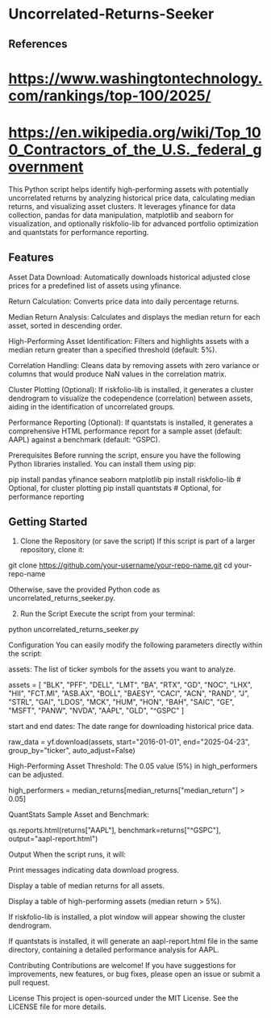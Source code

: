 # Uncorrelated-Returns-Seeker


## References
# https://www.washingtontechnology.com/rankings/top-100/2025/
# https://en.wikipedia.org/wiki/Top_100_Contractors_of_the_U.S._federal_government

This Python script helps identify high-performing assets with potentially uncorrelated returns by analyzing historical price data, calculating median returns, and visualizing asset clusters. It leverages yfinance for data collection, pandas for data manipulation, matplotlib and seaborn for visualization, and optionally riskfolio-lib for advanced portfolio optimization and quantstats for performance reporting.

## Features
Asset Data Download: Automatically downloads historical adjusted close prices for a predefined list of assets using yfinance.

Return Calculation: Converts price data into daily percentage returns.

Median Return Analysis: Calculates and displays the median return for each asset, sorted in descending order.

High-Performing Asset Identification: Filters and highlights assets with a median return greater than a specified threshold (default: 5%).

Correlation Handling: Cleans data by removing assets with zero variance or columns that would produce NaN values in the correlation matrix.

Cluster Plotting (Optional): If riskfolio-lib is installed, it generates a cluster dendrogram to visualize the codependence (correlation) between assets, aiding in the identification of uncorrelated groups.

Performance Reporting (Optional): If quantstats is installed, it generates a comprehensive HTML performance report for a sample asset (default: AAPL) against a benchmark (default: ^GSPC).

Prerequisites
Before running the script, ensure you have the following Python libraries installed. You can install them using pip:

pip install pandas yfinance seaborn matplotlib
pip install riskfolio-lib # Optional, for cluster plotting
pip install quantstats    # Optional, for performance reporting

## Getting Started
1. Clone the Repository (or save the script)
If this script is part of a larger repository, clone it:

git clone https://github.com/your-username/your-repo-name.git
cd your-repo-name

Otherwise, save the provided Python code as uncorrelated_returns_seeker.py.

2. Run the Script
Execute the script from your terminal:

python uncorrelated_returns_seeker.py

Configuration
You can easily modify the following parameters directly within the script:

assets: The list of ticker symbols for the assets you want to analyze.

assets = [
    "BLK", "PFF", "DELL", "LMT", "BA", "RTX", "GD", "NOC", "LHX", "HII",
    "FCT.MI", "ASB.AX", "BOLL", "BAESY", "CACI", "ACN", "RAND",
    "J", "STRL", "GAI", "LDOS", "MCK", "HUM", "HON", "BAH",
    "SAIC", "GE", "MSFT", "PANW", "NVDA", "AAPL", "GLD", "^GSPC"
]

start and end dates: The date range for downloading historical price data.

raw_data = yf.download(assets, start="2016-01-01", end="2025-04-23", group_by="ticker", auto_adjust=False)

High-Performing Asset Threshold: The 0.05 value (5%) in high_performers can be adjusted.

high_performers = median_returns[median_returns["median_return"] > 0.05]

QuantStats Sample Asset and Benchmark:

qs.reports.html(returns["AAPL"], benchmark=returns["^GSPC"], output="aapl-report.html")

Output
When the script runs, it will:

Print messages indicating data download progress.

Display a table of median returns for all assets.

Display a table of high-performing assets (median return > 5%).

If riskfolio-lib is installed, a plot window will appear showing the cluster dendrogram.

If quantstats is installed, it will generate an aapl-report.html file in the same directory, containing a detailed performance analysis for AAPL.

Contributing
Contributions are welcome! If you have suggestions for improvements, new features, or bug fixes, please open an issue or submit a pull request.

License
This project is open-sourced under the MIT License. See the LICENSE file for more details.
